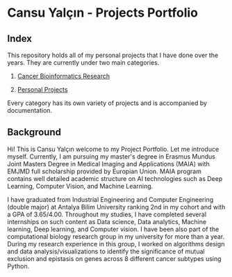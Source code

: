 # Cansu Yalçın - Projects Portfolio

## Index

This repository holds all of my personal projects that I have done over the years. They are currently under two main categories.

1. [Cancer Bioinformatics Research](https://github.com/cansuyalcinn/Projects-Portfolio/tree/master/Cancer%20Bioinformatics%20Research "Research") 

2. [Personal Projects](https://github.com/cansuyalcinn/Projects-Portfolio/tree/master/Personal%20Projects "Projects") 

Every category has its own variety of projects and is accompanied by documentation.

## Background

Hi! This is Cansu Yalçın welcome to my Project Portfolio. Let me introduce myself. Currently, I am pursuing my master's degree in Erasmus Mundus Joint Masters Degree in Medical Imaging and Applications (MAIA) with EMJMD full scholarship provided by Europian Union. MAIA program contains well detailed academic structure on AI technologies such as Deep Learning, Computer Vision, and Machine Learning. 

I have graduated from Industrial Engineering and Computer Engineering (double major) at Antalya Bilim University ranking 2nd in my cohort and with a GPA of 3.65/4.00. Throughout my studies, I have completed several internships on such content as Data science, Data analytics, Machine learning, Deep learning, and Computer vision. I have been also part of the computational biology research group in my university for more than a year. During my research experience in this group, I worked on algorithms design and data analysis/visualizations to identify the significance of mutual exclusion and epistasis on genes across 8 different cancer subtypes using Python.

